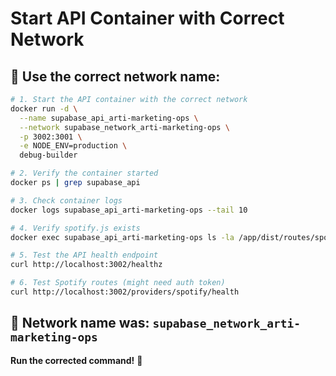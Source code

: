 # Start API Container with Correct Network

## 🚀 **Use the correct network name:**

```bash
# 1. Start the API container with the correct network
docker run -d \
  --name supabase_api_arti-marketing-ops \
  --network supabase_network_arti-marketing-ops \
  -p 3002:3001 \
  -e NODE_ENV=production \
  debug-builder

# 2. Verify the container started
docker ps | grep supabase_api

# 3. Check container logs
docker logs supabase_api_arti-marketing-ops --tail 10

# 4. Verify spotify.js exists
docker exec supabase_api_arti-marketing-ops ls -la /app/dist/routes/spotify.js

# 5. Test the API health endpoint
curl http://localhost:3002/healthz

# 6. Test Spotify routes (might need auth token)
curl http://localhost:3002/providers/spotify/health
```

## 🎯 **Network name was:** `supabase_network_arti-marketing-ops`

**Run the corrected command!** 🚀
